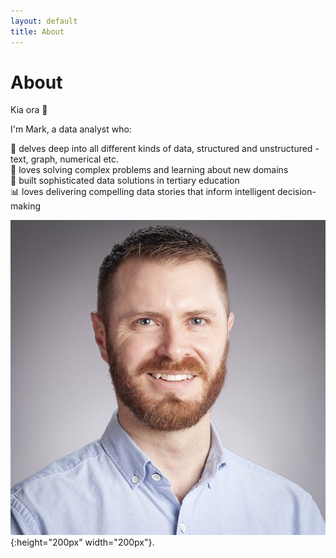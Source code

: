 ```yaml
---
layout: default
title: About
---
```

# About

Kia ora 👋

I'm Mark, a data analyst who:

🔎 delves deep into all different kinds of data, structured and unstructured - text, graph, numerical etc.  
🎯 loves solving complex problems and learning about new domains  
🔨 built sophisticated data solutions in tertiary education  
📊 loves delivering compelling data stories that inform intelligent decision-making


![mark](/assets/img/mark-profile.jpg){:height="200px" width="200px"}.
